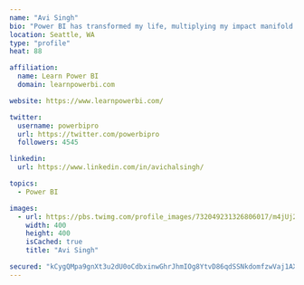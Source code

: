 ```yaml
---
name: "Avi Singh"
bio: "Power BI has transformed my life, multiplying my impact manifold. Now I am on a mission to spread the word and share the knowledge"
location: Seattle, WA
type: "profile"
heat: 88

affiliation:
  name: Learn Power BI
  domain: learnpowerbi.com

website: https://www.learnpowerbi.com/

twitter:
  username: powerbipro
  url: https://twitter.com/powerbipro
  followers: 4545

linkedin:
  url: https://www.linkedin.com/in/avichalsingh/

topics:
  - Power BI

images:
  - url: https://pbs.twimg.com/profile_images/732049231326806017/m4jUj2Lu_400x400.jpg
    width: 400
    height: 400
    isCached: true
    title: "Avi Singh"

secured: "kCygQMpa9gnXt3u2dU0oCdbxinwGhrJhmIOg8YtvD86qdSSNkdomfzwVaj1AXTKN6J1LHLr1mBk0ZCsQeEMvAiTUSqIji6WaM3kGxez96yw4jlsEWEoeVxnya6Kj2F4byQnemCLjIoGImc73uvER4Dp/oMLPEQN5hNx35VOrzs53sw0UINHMUcBn3mcfeWwr+uAuvGRUoQFTUembXSHsPKkt53PFeNWLgHnMJGJpfaPVegJLCP3DlKNVetlH2BFfA9QlhEksq0oFTmEeOwOkhaPzw919sy//YM5CUYAgWVXfGDtQ8dYr+pKqnQpG1AVFGirxYva5pXEN4m5pskySXlZ6RL91HQlimoY401cYauMtLChAP8VtEZKumVD0HMcLzqrOnchGgrbor/k/LRCLUkPSsyXV1eyZIx/YEu/bh+Y=;b2llZOdDSecyWDAW4Z5Ndw=="
---
```


